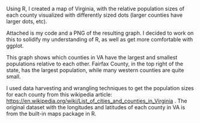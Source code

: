 Using R, I created a map of Virginia, with the relative population sizes of each county visualized with differently sized dots (larger counties have larger dots, etc).

Attached is my code and a PNG of the resulting graph. I decided to work on this to solidify my understanding of R, as well as get more comfortable with ggplot.

This graph shows which counties in VA have the largest and smallest populations relative to each other. Fairfax County, in the top right of the state, has
the largest population, while many western counties are quite small. 

I used data harvesting and wrangling techniques to get the population sizes for each county from this wikipedia article: https://en.wikipedia.org/wiki/List_of_cities_and_counties_in_Virginia .
The original dataset with the longitudes and latitudes of each county in VA is from the built-in maps package in R. 
